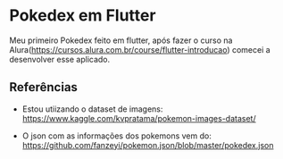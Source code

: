 # Pokedex em Flutter

Meu primeiro Pokedex feito em flutter, após fazer o curso na Alura(https://cursos.alura.com.br/course/flutter-introducao) comecei a desenvolver esse aplicado.

## Referências

- Estou utiizando o dataset de imagens:
https://www.kaggle.com/kvpratama/pokemon-images-dataset/

- O json com as informações dos pokemons vem do:
https://github.com/fanzeyi/pokemon.json/blob/master/pokedex.json
